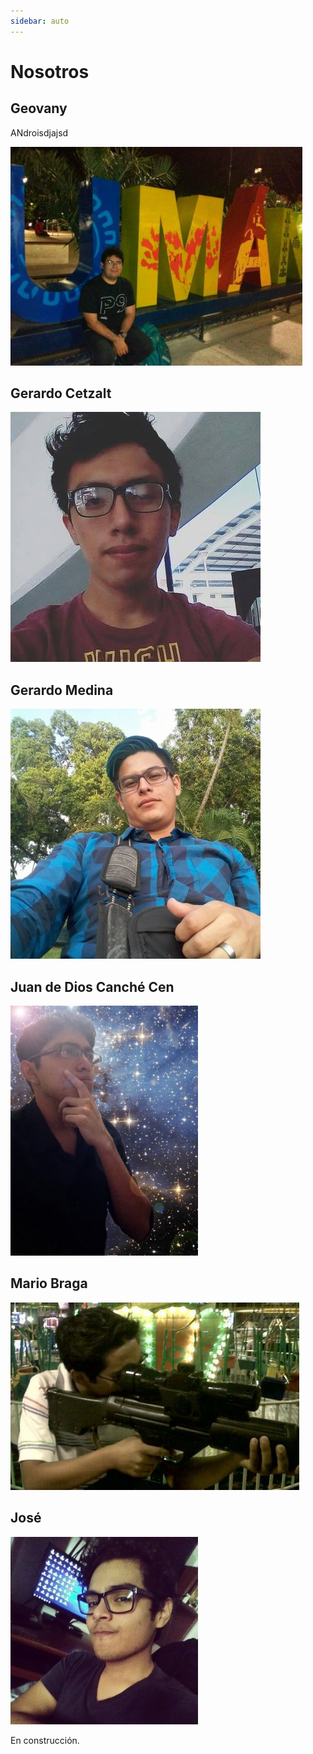 ```yaml
---
sidebar: auto
---
```


# Nosotros

## Geovany
ANdroisdjajsd

![An image](/geo-op.jpg)

## Gerardo Cetzalt
![An image](/cetzalt.jpg)

## Gerardo Medina
![An image](/gerardo-op.jpg)

## Juan de Dios Canché Cen
![An image](/juandedios-op.jpg)

## Mario Braga
![An image](/mario-op2.jpg)

## José 
![An image](/Optimized-pepe.jpg)

En construcción.